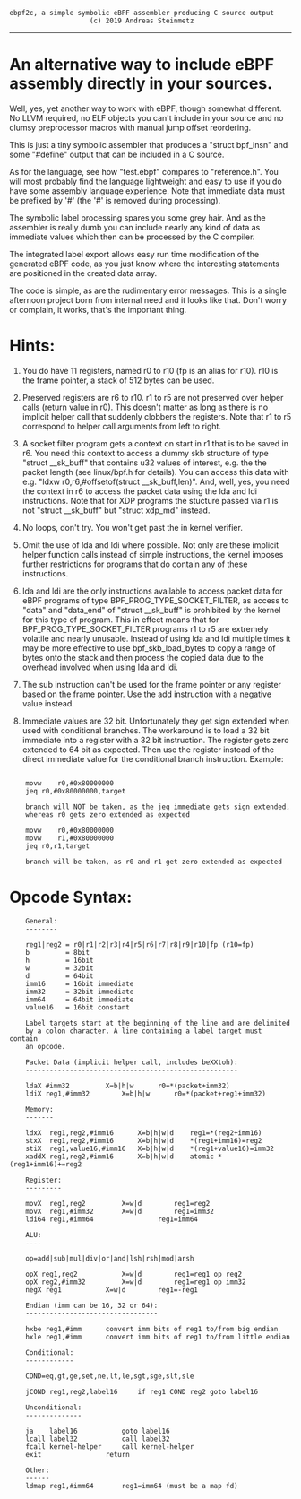     ebpf2c, a simple symbolic eBPF assembler producing C source output
                        (c) 2019 Andreas Steinmetz

--------------------------------------------------------------------------


  An alternative way to include eBPF assembly directly in your sources.
==========================================================================

Well, yes, yet another way to work with eBPF, though somewhat different.
No LLVM required, no ELF objects you can't include in your source and
no clumsy preprocessor macros with manual jump offset reordering.

This is just a tiny symbolic assembler that produces a "struct bpf\_insn"
and some "#define" output that can be included in a C source.

As for the language, see how "test.ebpf" compares to "reference.h".
You will most probably find the language lightweight and easy to use
if you do have some assembly language experience. Note that immediate
data must be prefixed by '#' (the '#' is removed during processing).

The symbolic label processing spares you some grey hair. And as the
assembler is really dumb you can include nearly any kind of data
as immediate values which then can be processed by the C compiler.

The integrated label export allows easy run time modification of
the generated eBPF code, as you just know where the interesting
statements are positioned in the created data array.

The code is simple, as are the rudimentary error messages. This is a
single afternoon project born from internal need and it looks like
that. Don't worry or complain, it works, that's the important thing.

Hints:
======

1. You do have 11 registers, named r0 to r10 (fp is an alias for r10).
r10 is the frame pointer, a stack of 512 bytes can be used.

2. Preserved registers are r6 to r10. r1 to r5 are not preserved over
helper calls (return value in r0). This doesn't matter as long as
there is no implicit helper call that suddenly clobbers the registers.
Note that r1 to r5 correspond to helper call arguments from left to
right.

3. A socket filter program gets a context on start in r1 that is to
be saved in r6. You need this context to access a dummy skb structure of
type "struct \_\_sk\_buff" that contains u32 values of interest, e.g. the
the packet length (see linux/bpf.h for details). You can access
this data with e.g. "ldxw r0,r6,#offsetof(struct \_\_sk\_buff,len)".
And, well, yes, you need the context in r6 to access the packet data
using the lda and ldi instructions.
Note that for XDP programs the stucture passed via r1 is not
"struct \_\_sk\_buff" but "struct xdp\_md" instead.

4. No loops, don't try. You won't get past the in kernel verifier.

5. Omit the use of lda and ldi where possible. Not only are these
implicit helper function calls instead of simple instructions, the
kernel imposes further restrictions for programs that do contain
any of these instructions.

6. lda and ldi are the only instructions available to
access packet data for eBPF programs of type BPF\_PROG\_TYPE\_SOCKET\_FILTER,
as access to "data" and "data\_end" of "struct \_\_sk\_buff" is
prohibited by the kernel for this type of program.  This in effect means
that for BPF\_PROG\_TYPE\_SOCKET\_FILTER programs
r1 to r5 are extremely volatile and nearly unusable. Instead of using
lda and ldi multiple times it may be more effective to use
bpf\_skb\_load\_bytes to copy a range of bytes onto the stack and
then process the copied data due to the overhead involved when using
lda and ldi.

7. The sub instruction can't be used for the frame pointer or any
register based on the frame pointer. Use the add instruction with
a negative value instead.

8. Immediate values are 32 bit. Unfortunately they get sign extended
when used with conditional branches. The workaround is to load
a 32 bit immediate into a register with a 32 bit instruction.
The register gets zero extended to 64 bit as expected. Then
use the register instead of the direct immediate value for the
conditional branch instruction. Example:
```

	movw	r0,#0x80000000
	jeq	r0,#0x80000000,target

	branch will NOT be taken, as the jeq immediate gets sign extended,
	whereas r0 gets zero extended as expected

	movw	r0,#0x80000000
	movw	r1,#0x80000000
	jeq	r0,r1,target

	branch will be taken, as r0 and r1 get zero extended as expected

```



Opcode Syntax:
==============
```
	General:
	--------

	reg1|reg2 = r0|r1|r2|r3|r4|r5|r6|r7|r8|r9|r10|fp (r10=fp)
	b         = 8bit
	h         = 16bit
	w         = 32bit
	d         = 64bit
	imm16     = 16bit immediate
	imm32     = 32bit immediate
	imm64     = 64bit immediate
	value16   = 16bit constant

	Label targets start at the beginning of the line and are delimited
	by a colon character. A line containing a label target must contain
	an opcode.

	Packet Data (implicit helper call, includes beXXtoh):
	-----------------------------------------------------

	ldaX #imm32			X=b|h|w      r0=*(packet+imm32)
	ldiX reg1,#imm32		X=b|h|w      r0=*(packet+reg1+imm32)

	Memory:
	-------

	ldxX  reg1,reg2,#imm16		X=b|h|w|d    reg1=*(reg2+imm16)
	stxX  reg1,reg2,#imm16		X=b|h|w|d    *(reg1+imm16)=reg2
	stiX  reg1,value16,#imm16	X=b|h|w|d    *(reg1+value16)=imm32
	xaddX reg1,reg2,#imm16		X=b|h|w|d    atomic *(reg1+imm16)+=reg2

	Register:
	---------

	movX  reg1,reg2			X=w|d	     reg1=reg2
	movX  reg1,#imm32		X=w|d	     reg1=imm32
	ldi64 reg1,#imm64			     reg1=imm64

	ALU:
	----

	op=add|sub|mul|div|or|and|lsh|rsh|mod|arsh

	opX reg1,reg2			X=w|d	     reg1=reg1 op reg2
	opX reg2,#imm32			X=w|d	     reg1=reg1 op imm32
	negX reg1			X=w|d	     reg1=-reg1

	Endian (imm can be 16, 32 or 64):
	---------------------------------

	hxbe reg1,#imm		convert imm bits of reg1 to/from big endian
	hxle reg1,#imm		convert imm bits of reg1 to/from little endian

	Conditional:
	------------

	COND=eq,gt,ge,set,ne,lt,le,sgt,sge,slt,sle

	jCOND reg1,reg2,label16		if reg1 COND reg2 goto label16

	Unconditional:
	--------------

	ja    label16			goto label16
	lcall label32			call label32
	fcall kernel-helper		call kernel-helper
	exit				return

	Other:
	------
	ldmap reg1,#imm64		reg1=imm64 (must be a map fd)
```
